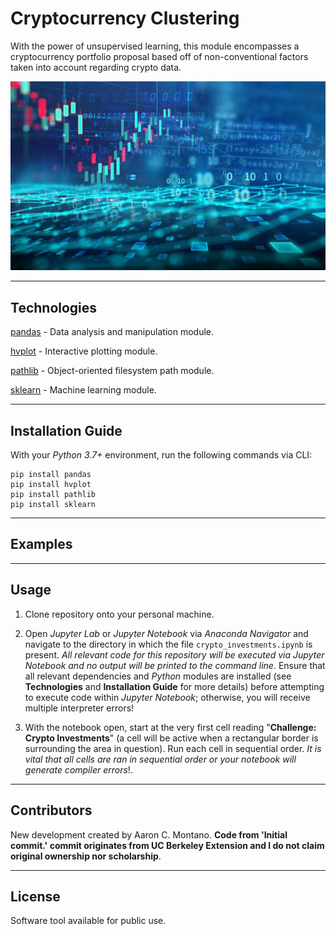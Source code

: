 # Cryptocurrency Clustering

With the power of unsupervised learning, this module encompasses a cryptocurrency portfolio proposal based off of non-conventional factors taken into account regarding crypto data. 

![Cryptocurrency Clustering](./Images/title_image.jpeg)

---

## Technologies

[pandas](https://pandas.pydata.org/) - Data analysis and manipulation module.

[hvplot](https://pypi.org/project/hvplot/) - Interactive plotting module.

[pathlib](https://docs.python.org/3/library/pathlib.html) - Object-oriented filesystem path module.

[sklearn](https://sklearn.org/) - Machine learning module. 

---

## Installation Guide

With your _Python 3.7+_ environment, run the following commands via CLI:

```
pip install pandas
pip install hvplot
pip install pathlib
pip install sklearn
```

---

## Examples

---

## Usage

1. Clone repository onto your personal machine. 

2. Open _Jupyter Lab_ or _Jupyter Notebook_ via _Anaconda Navigator_ and navigate to the directory in which the file `crypto_investments.ipynb` is present. _All relevant code for this repository will be executed via Jupyter Notebook and no output will be printed to the command line_. Ensure that all relevant dependencies and _Python_ modules are installed (see __Technologies__ and __Installation Guide__ for more details) before attempting to execute code within _Jupyter Notebook_; otherwise, you will receive multiple interpreter errors! 

3. With the notebook open, start at the very first cell reading "__Challenge: Crypto Investments__" (a cell will be active when a rectangular border is surrounding the area in question). Run each cell in sequential order. _It is vital that all cells are ran in sequential order or your notebook will generate compiler errors_!. 

---

## Contributors

New development created by Aaron C. Montano. **Code from 'Initial commit.' commit originates from UC Berkeley Extension and I do not claim original ownership nor scholarship**.

---

## License

Software tool available for public use. 
